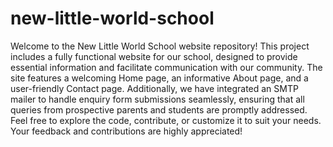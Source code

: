 # new-little-world-school
Welcome to the New Little World School website repository! This project includes a fully functional website for our school, designed to provide essential information and facilitate communication with our community. The site features a welcoming Home page, an informative About page, and a user-friendly Contact page. Additionally, we have integrated an SMTP mailer to handle enquiry form submissions seamlessly, ensuring that all queries from prospective parents and students are promptly addressed. Feel free to explore the code, contribute, or customize it to suit your needs. Your feedback and contributions are highly appreciated!
